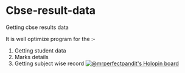 # Cbse-result-data
Getting cbse results data


It is well optimize program for the :-
1. Getting student data
2. Marks details
3. Getting subject wise record
[![@mrperfectpandit's Holopin board](https://holopin.io/api/user/board?user=mrperfectpandit)](https://holopin.io/@mrperfectpandit)
